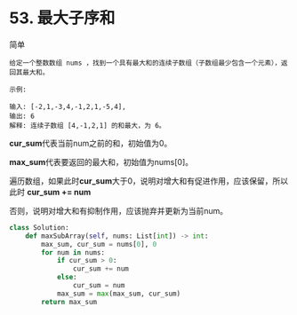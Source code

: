 # 53. 最大子序和

简单

```
给定一个整数数组 nums ，找到一个具有最大和的连续子数组（子数组最少包含一个元素），返回其最大和。

示例:

输入: [-2,1,-3,4,-1,2,1,-5,4],
输出: 6
解释: 连续子数组 [4,-1,2,1] 的和最大，为 6。
```

**cur_sum**代表当前num之前的和，初始值为0。

**max_sum**代表要返回的最大和，初始值为nums[0]。

遍历数组，如果此时**cur_sum**大于0，说明对增大和有促进作用，应该保留，所以此时 **cur_sum += num**

否则，说明对增大和有抑制作用，应该抛弃并更新为当前num。

```python
class Solution:
    def maxSubArray(self, nums: List[int]) -> int:
        max_sum, cur_sum = nums[0], 0
        for num in nums:
            if cur_sum > 0:
                cur_sum += num
            else:
                cur_sum = num
            max_sum = max(max_sum, cur_sum)
        return max_sum
```

